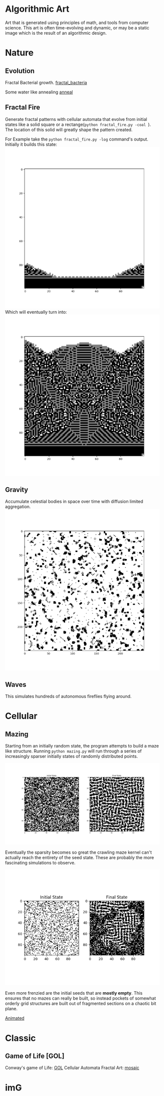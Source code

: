 # **Algorithmic Art**
Art that is generated using principles of math, 
and tools from computer science. This art is 
often time-evolving and dynamic, or may be a 
static image which is the result of an algorithmic 
design. 

# Nature

## Evolution
Fractal Bacterial growth. 
[fractal_bacteria](https://www.youtube.com/watch?v=pnDPwoULIfM&feature=youtu.be)

Some water like annealing
[anneal](https://youtu.be/N-ijMS1R2_4)

## Fractal Fire
Generate fractal patterns with cellular automata that evolve from initial states 
like a solid square or a rectange(```python fractal_fire.py -coal ```). The location of this solid will greatly shape
the pattern created. 

For Example take the ``python fractal_fire.py -log`` command's output. Initially it
builds this state:
![fire_place](https://raw.githubusercontent.com/TylersDurden/AlgorithmicArt/master/Nature/images/fireplace.png)
Which will eventually turn into:
![blazing](https://raw.githubusercontent.com/TylersDurden/AlgorithmicArt/master/Nature/images/pattern.png)

## Gravity 
Accumulate celestial bodies in space over time with diffusion limited aggregation. 
![galactic](https://raw.githubusercontent.com/TylersDurden/AlgorithmicArt/master/Nature/images/gen_galactic.png)

## Waves
This simulates hundreds of autonomous fireflies flying around. 

# Cellular

## Mazing 
Starting from an initially random state, the program attempts to build a maze like structure. 
Running ```python mazing.py``` will run through a series of increasingly sparser initially states
of randomly distributed points. 

![Example_Maze](https://raw.githubusercontent.com/TylersDurden/AlgorithmicArt/master/cellular/images/maze.png)

Eventually the sparsity becomes so great the crawling maze kernel can't actually reach the entirety of
the seed state. These are probably the more fascinating simulations to observe. 

![sparse_maze](https://raw.githubusercontent.com/TylersDurden/AlgorithmicArt/master/cellular/images/sparser_maze.png)

Even more frenzied are the initial seeds that are **mostly empty**. This ensures that no mazes can really be built,
so instead pockets of somewhat orderly grid structures are built out of fragmented sections on a chaotic bit plane. 

[Animated](https://www.youtube.com/watch?v=wTvIug3fsuY)

# Classic
## Game of Life **[GOL]**
Conway's game of Life: 
[GOL](https://raw.githubusercontent.con/TylersDurden/AlgorithmicArt/master/Classic/images/GOL.mp4)
Cellular Automata Fractal Art: 
[mosaic](https://raw.githubuser.content.com/TylersDurden/AlgorithmicArt/master/Classic/images/mosaic.mp4)

# imG
